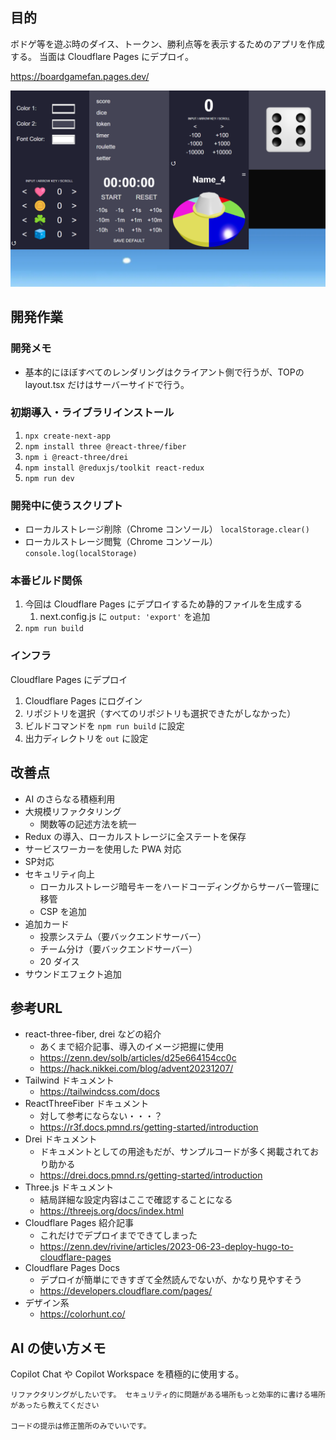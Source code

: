## 目的
ボドゲ等を遊ぶ時のダイス、トークン、勝利点等を表示するためのアプリを作成する。
当面は Cloudflare Pages にデプロイ。

https://boardgamefan.pages.dev/

![開発中スクショ](image.png)

## 開発作業

### 開発メモ
- 基本的にほぼすべてのレンダリングはクライアント側で行うが、TOPの layout.tsx だけはサーバーサイドで行う。

### 初期導入・ライブラリインストール
1. `npx create-next-app`
2. `npm install three @react-three/fiber`
3. `npm i @react-three/drei`
4. `npm install @reduxjs/toolkit react-redux`
5. `npm run dev`

### 開発中に使うスクリプト
- ローカルストレージ削除（Chrome コンソール） `localStorage.clear()`
- ローカルストレージ閲覧（Chrome コンソール） `console.log(localStorage)`

### 本番ビルド関係
1. 今回は Cloudflare Pages にデプロイするため静的ファイルを生成する
   1. next.config.js に `output: 'export'` を追加
2. `npm run build`

### インフラ
Cloudflare Pages にデプロイ

1. Cloudflare Pages にログイン
2. リポジトリを選択（すべてのリポジトリも選択できたがしなかった）
3. ビルドコマンドを `npm run build` に設定
4. 出力ディレクトリを `out` に設定

## 改善点
- AI のさらなる積極利用
- 大規模リファクタリング
  - 関数等の記述方法を統一
- Redux の導入、ローカルストレージに全ステートを保存
- サービスワーカーを使用した PWA 対応
- SP対応
- セキュリティ向上
  - ローカルストレージ暗号キーをハードコーディングからサーバー管理に移管
  - CSP を追加
- 追加カード
  - 投票システム（要バックエンドサーバー）
  - チーム分け（要バックエンドサーバー）
  - 20 ダイス
- サウンドエフェクト追加

## 参考URL
- react-three-fiber, drei などの紹介
  - あくまで紹介記事、導入のイメージ把握に使用
  - https://zenn.dev/solb/articles/d25e664154cc0c
  - https://hack.nikkei.com/blog/advent20231207/
- Tailwind ドキュメント
  - https://tailwindcss.com/docs
- ReactThreeFiber ドキュメント
  - 対して参考にならない・・・？
  - https://r3f.docs.pmnd.rs/getting-started/introduction
- Drei ドキュメント
  - ドキュメントとしての用途もだが、サンプルコードが多く掲載されており助かる
  - https://drei.docs.pmnd.rs/getting-started/introduction
- Three.js ドキュメント
  - 結局詳細な設定内容はここで確認することになる
  - https://threejs.org/docs/index.html
- Cloudflare Pages 紹介記事
  - これだけでデプロイまでできてしまった
  - https://zenn.dev/rivine/articles/2023-06-23-deploy-hugo-to-cloudflare-pages
- Cloudflare Pages Docs
  - デプロイが簡単にできすぎて全然読んでないが、かなり見やすそう
  - https://developers.cloudflare.com/pages/
- デザイン系
  - https://colorhunt.co/

## AI の使い方メモ
Copilot Chat や Copilot Workspace を積極的に使用する。
```
リファクタリングがしたいです。 セキュリティ的に問題がある場所もっと効率的に書ける場所があったら教えてください

コードの提示は修正箇所のみでいいです。
```
